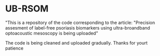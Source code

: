 # UB-RSOM

"This is a repository of the code corresponding to the article: "Precision assesment of label-free psoriasis biomarkers using ultra-broandband optoacoustic mesoscopy is being uploaded"

The code is being cleaned and uploaded gradually. Thanks for yourt patience

